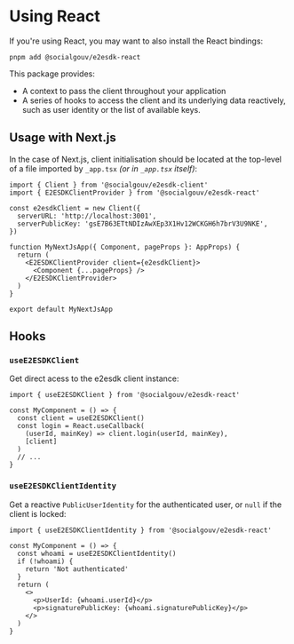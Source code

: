 # Using React

If you're using React, you may want to also install the React bindings:

```shell
pnpm add @socialgouv/e2esdk-react
```

This package provides:

- A context to pass the client throughout your application
- A series of hooks to access the client and its underlying data reactively, such as user identity or the list of available keys.

## Usage with Next.js

In the case of Next.js, client initialisation should be located at the top-level
of a file imported by `_app.tsx` _(or in `_app.tsx` itself)_:

```tsx title="_app.tsx"
import { Client } from '@socialgouv/e2esdk-client'
import { E2ESDKClientProvider } from '@socialgouv/e2esdk-react'

const e2esdkClient = new Client({
  serverURL: 'http://localhost:3001',
  serverPublicKey: 'gsE7B63ETtNDIzAwXEp3X1Hv12WCKGH6h7brV3U9NKE',
})

function MyNextJsApp({ Component, pageProps }: AppProps) {
  return (
    <E2ESDKClientProvider client={e2esdkClient}>
      <Component {...pageProps} />
    </E2ESDKClientProvider>
  )
}

export default MyNextJsApp
```

## Hooks

### `useE2ESDKClient`

Get direct acess to the e2esdk client instance:

```tsx
import { useE2ESDKClient } from '@socialgouv/e2esdk-react'

const MyComponent = () => {
  const client = useE2ESDKClient()
  const login = React.useCallback(
    (userId, mainKey) => client.login(userId, mainKey),
    [client]
  )
  // ...
}
```

### `useE2ESDKClientIdentity`

Get a reactive `PublicUserIdentity` for the authenticated user, or `null` if
the client is locked:

```tsx
import { useE2ESDKClientIdentity } from '@socialgouv/e2esdk-react'

const MyComponent = () => {
  const whoami = useE2ESDKClientIdentity()
  if (!whoami) {
    return 'Not authenticated'
  }
  return (
    <>
      <p>UserId: {whoami.userId}</p>
      <p>signaturePublicKey: {whoami.signaturePublicKey}</p>
    </>
  )
}
```

